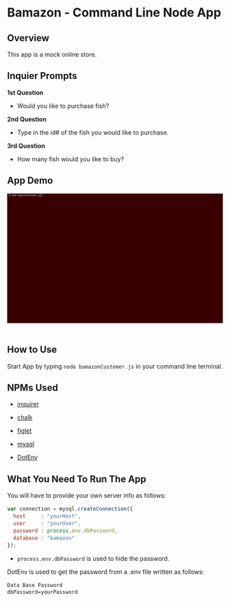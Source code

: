 # Bamazon - Command Line Node App

## Overview
This app is a mock online store. 

## Inquier Prompts

**1st Question**
* Would you like to purchase fish? 

**2nd Question**
* Type in the id# of the fish you would like to purchase.

**3rd Question**
* How many fish would you like to buy?

## App Demo

![](bamazon.gif)
<br>
<br>
## How to Use
Start App by typing `node bamazonCustomer.js` in your command line terminal.

## NPMs Used
* [inquirer](https://www.npmjs.com/package/i) 

* [chalk](https://www.npmjs.com/package/chalk) 

 * [figlet](https://www.npmjs.com/package/figlet) 

* [mysql](https://www.npmjs.com/package/mysql)

* [DotEnv](https://www.npmjs.com/package/dotenv) 

## What You Need To Run The App

You will have to provide your own server info as follows:
```javascript
var connection = mysql.createConnection({
  host     : "yourHost",
  user     : "yourUser",
  password : process.env.dbPassword,
  database : "bamazon"
});
```

* `process.env.dbPassword` is used to hide the password.

DotEnv is used to get the password from a .env file written as follows:

```md
Data Base Password 
dbPassword=yourPassword
```
